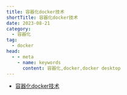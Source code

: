 ```yaml
---
title: 容器化docker技术
shortTitle: 容器化docker技术
date: 2023-08-21
category:
  - 容器化
tag:
  - docker
head:
  - - meta
    - name: keywords
      content: 容器化,docker,docker desktop
---
```



* [容器化docker技术](./docker.md) 